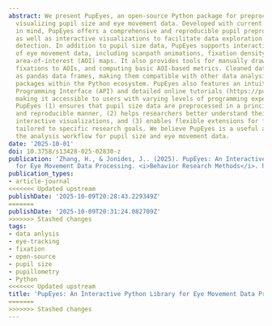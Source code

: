 ```yaml
---
abstract: We present PupEyes, an open-source Python package for preprocessing and
  visualizing pupil size and eye movement data. Developed with current best practices
  in mind, PupEyes offers a comprehensive and reproducible pupil preprocessing pipeline,
  as well as interactive visualizations to facilitate data exploration and outlier
  detection. In addition to pupil size data, PupEyes supports interactive visualization
  of eye movement data, including scanpath animations, fixation density plots, and
  area-of-interest (AOI) maps. It also provides tools for manually drawing AOIs, assigning
  fixations to AOIs, and computing basic AOI-based metrics. Cleaned data are returned
  as pandas data frames, making them compatible with other data analysis and visualization
  packages within the Python ecosystem. PupEyes also features an intuitive Application
  Programming Interface (API) and detailed online tutorials (https://pupeyes.readthedocs.io/),
  making it accessible to users with varying levels of programming experience. Overall,
  PupEyes (1) ensures that pupil size data are preprocessed in a principled, transparent,
  and reproducible manner, (2) helps researchers better understand their data through
  interactive visualizations, and (3) enables flexible extensions for further analysis
  tailored to specific research goals. We believe PupEyes is a useful addition to
  the analysis workflow for pupil size and eye movement data.
date: '2025-10-01'
doi: 10.3758/s13428-025-02830-z
publication: 'Zhang, H., & Jonides, J.. (2025). PupEyes: An Interactive Python Library
  for Eye Movement Data Processing. <i>Behavior Research Methods</i>. https://doi.org/10.3758/s13428-025-02830-z'
publication_types:
- article-journal
<<<<<<< Updated upstream
publishDate: '2025-10-09T20:28:43.229349Z'
=======
publishDate: '2025-10-09T20:31:24.082709Z'
>>>>>>> Stashed changes
tags:
- data anlysis
- eye-tracking
- fixation
- open-source
- pupil size
- pupillometry
- Python
<<<<<<< Updated upstream
title: 'PupEyes: An Interactive Python Library for Eye Movement Data Processing'
=======
>>>>>>> Stashed changes
---
```

